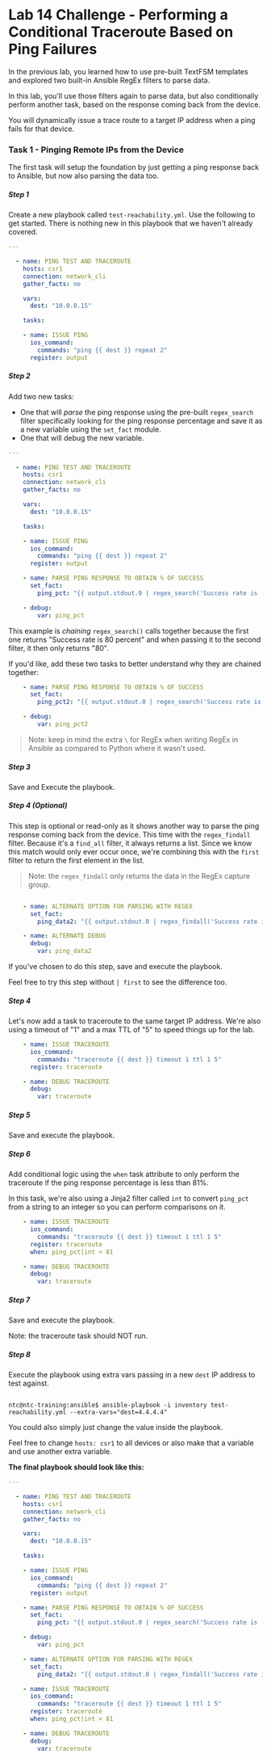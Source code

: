 # Lab 14 Challenge - Performing a Conditional Traceroute Based on Ping Failures

In the previous lab, you learned how to use pre-built TextFSM templates and explored two built-in Ansible RegEx filters to parse data.

In this lab, you'll use those filters again to parse data, but also conditionally perform another task, based on the response coming back from the device.

You will dynamically issue a trace route to a target IP address when a ping fails for that device.

### Task 1 - Pinging Remote IPs from the Device

The first task will setup the foundation by just getting a ping response back to Ansible, but now also parsing the data too.

##### Step 1

Create a new playbook called `test-reachability.yml`.  Use the following to get started.  There is nothing new in this playbook that we haven't already covered.

```yaml
---

  - name: PING TEST AND TRACEROUTE
    hosts: csr1
    connection: network_cli
    gather_facts: no

    vars:
      dest: "10.0.0.15"

    tasks:

    - name: ISSUE PING
      ios_command:
        commands: "ping {{ dest }} repeat 2"
      register: output
```



##### Step 2

Add two new tasks:

  * One that will _parse_ the ping response using the pre-built `regex_search` filter specifically looking for the ping response percentage and save it as a new variable using the `set_fact` module.
  * One that will debug the new variable.

```yaml
---

  - name: PING TEST AND TRACEROUTE
    hosts: csr1
    connection: network_cli
    gather_facts: no

    vars:
      dest: "10.0.0.15"

    tasks:

    - name: ISSUE PING
      ios_command:
        commands: "ping {{ dest }} repeat 2"
      register: output

    - name: PARSE PING RESPONSE TO OBTAIN % OF SUCCESS
      set_fact:
        ping_pct: "{{ output.stdout.0 | regex_search('Success rate is (\\d+)\\s+percent') | regex_search('(\\d+)') }}"

    - debug:
        var: ping_pct
```

This example is _chaining_ `regex_search()` calls together because the first one returns "Success rate is 80 percent" and when passing it to the second filter, it then only returns "80".

If you'd like, add these two tasks to better understand why they are chained together:

```yaml
    - name: PARSE PING RESPONSE TO OBTAIN % OF SUCCESS
      set_fact:
        ping_pct2: "{{ output.stdout.0 | regex_search('Success rate is (\\d+)\\s+percent') }}"

    - debug:
        var: ping_pct2
```


> Note: keep in mind the extra `\` for RegEx when writing RegEx in Ansible as compared to Python where it wasn't used.

##### Step 3

Save and Execute the playbook.

##### Step 4 (Optional)

This step is optional or read-only as it shows another way to parse the ping response coming back from the device.  This time with the `regex_findall` filter.  Because it's a `find_all` filter, it always returns a list.  Since we know this match would only ever occur once, we're combining this with the `first` filter to return the first element in the list.

>Note: the `regex_findall` only returns the data in the RegEx capture group.

```yaml

    - name: ALTERNATE OPTION FOR PARSING WITH REGEX
      set_fact:
        ping_data2: "{{ output.stdout.0 | regex_findall('Success rate is (\\d+)\\s+percent') | first }}"

    - name: ALTERNATE DEBUG
      debug:
        var: ping_data2


```

If you've chosen to do this step, save and execute the playbook.

Feel free to try this step without `| first` to see the difference too.  

##### Step 4

Let's now add a task to traceroute to the same target IP address.  We're also using a timeout of "1" and a max TTL of "5" to speed things up for the lab.

```yaml
    - name: ISSUE TRACEROUTE
      ios_command:
        commands: "traceroute {{ dest }} timeout 1 ttl 1 5"
      register: traceroute

    - name: DEBUG TRACEROUTE
      debug:
        var: traceroute  
```

##### Step 5

Save and execute the playbook.

##### Step 6

Add conditional logic using the `when` task attribute to only perform the traceroute if the ping response percentage is less than 81%.

In this task, we're also using a Jinja2 filter called `int` to convert `ping_pct` from a string to an integer so you can perform comparisons on it.

```yaml
    - name: ISSUE TRACEROUTE
      ios_command:
        commands: "traceroute {{ dest }} timeout 1 ttl 1 5"
      register: traceroute
      when: ping_pct|int < 81

    - name: DEBUG TRACEROUTE
      debug:
        var: traceroute  
```

##### Step 7

Save and execute the playbook.

Note: the traceroute task should NOT run.

##### Step 8

Execute the playbook using extra vars passing in a new `dest` IP address to test against.

```

ntc@ntc-training:ansible$ ansible-playbook -i inventory test-reachability.yml --extra-vars="dest=4.4.4.4"
```

You could also simply just change the value inside the playbook.  

Feel free to change `hosts: csr1` to all devices or also make that a variable and use another extra variable.

**The final playbook should look like this:**


```yaml
---

  - name: PING TEST AND TRACEROUTE
    hosts: csr1
    connection: network_cli
    gather_facts: no

    vars:
      dest: "10.0.0.15"

    tasks:

    - name: ISSUE PING
      ios_command:
        commands: "ping {{ dest }} repeat 2"
      register: output

    - name: PARSE PING RESPONSE TO OBTAIN % OF SUCCESS
      set_fact:
        ping_pct: "{{ output.stdout.0 | regex_search('Success rate is (\\d+)\\s+percent') | regex_search('(\\d+)') }}"

    - debug:
        var: ping_pct

    - name: ALTERNATE OPTION FOR PARSING WITH REGEX
      set_fact:
        ping_data2: "{{ output.stdout.0 | regex_findall('Success rate is (\\d+)\\s+percent') | first }}"

    - name: ISSUE TRACEROUTE
      ios_command:
        commands: "traceroute {{ dest }} timeout 1 ttl 1 5"
      register: traceroute
      when: ping_pct|int < 81

    - name: DEBUG TRACEROUTE
      debug:
        var: traceroute  
```

